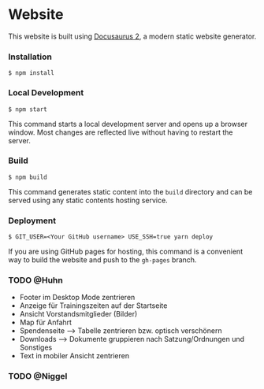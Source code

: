 # Website

This website is built using [Docusaurus 2](https://docusaurus.io/), a modern static website generator.

### Installation

```
$ npm install
```

### Local Development

```
$ npm start
```

This command starts a local development server and opens up a browser window. Most changes are reflected live without having to restart the server.

### Build

```
$ npm build
```

This command generates static content into the `build` directory and can be served using any static contents hosting service.

### Deployment

```
$ GIT_USER=<Your GitHub username> USE_SSH=true yarn deploy
```

If you are using GitHub pages for hosting, this command is a convenient way to build the website and push to the `gh-pages` branch.


### TODO @Huhn

- Footer im Desktop Mode zentrieren
- Anzeige für Trainingszeiten auf der Startseite
- Ansicht Vorstandsmitglieder (Bilder)
- Map für Anfahrt
- Spendenseite --> Tabelle zentrieren bzw. optisch verschönern
- Downloads --> Dokumente gruppieren nach Satzung/Ordnungen und Sonstiges
- Text in mobiler Ansicht zentrieren

### TODO @Niggel

